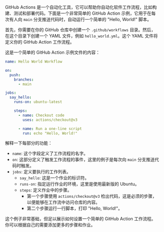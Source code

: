 GitHub Actions 是一个自动化工具，它可以帮助你自动化软件工作流程，比如构建、测试和部署代码。下面是一个非常简单的 GitHub Action 示例，它用于在每次有人向 `main` 分支推送代码时，自动运行一个简单的 "Hello, World!" 脚本。

首先，你需要在你的 GitHub 仓库中创建一个 `.github/workflows` 目录。然后，在这个目录下创建一个 YAML 文件，例如 `hello_world.yml`。这个 YAML 文件将定义你的 GitHub Action 工作流程。

这是一个简单的 GitHub Action 示例文件的内容：

```yaml
name: Hello World Workflow

on:
  push:
    branches:
      - main

jobs:
  say_hello:
    runs-on: ubuntu-latest

    steps:
      - name: Checkout code
        uses: actions/checkout@v3

      - name: Run a one-line script
        run: echo "Hello, World!"
```

解释一下每部分的功能：
- `name`: 这个字段定义了工作流程的名字。
- `on`: 这部分定义了触发工作流程的事件，这里的例子是每次向 `main` 分支推送代码时触发。
- `jobs`: 定义要执行的工作列表。
  - `say_hello`: 这是一个作业的标识符。
  - `runs-on`: 指定运行作业的环境，这里是使用最新版的 Ubuntu。
  - `steps`: 定义作业中的步骤。
    - 第一个步骤使用 `actions/checkout@v3` 检出代码，这是必须的步骤，以便能够在工作流中访问仓库的内容。
    - 第二个步骤运行一行脚本，打印 "Hello, World!"。

这个例子非常基础，但足以展示如何设置一个简单的 GitHub Action 工作流程。你可以根据自己的需要添加更多的步骤和作业。
